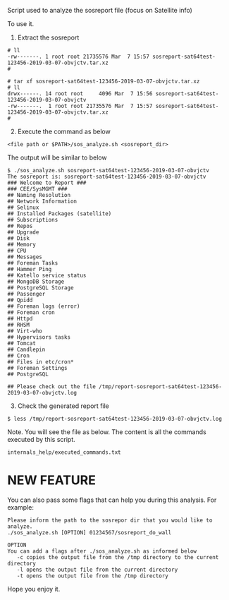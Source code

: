 Script used to analyze the sosreport file (focus on Satellite info)

To use it.

1. Extract the sosreport
```
# ll
-rw-------. 1 root root 21735576 Mar  7 15:57 sosreport-sat64test-123456-2019-03-07-obvjctv.tar.xz
#

# tar xf sosreport-sat64test-123456-2019-03-07-obvjctv.tar.xz 
# ll
drwx------. 14 root root     4096 Mar  7 15:56 sosreport-sat64test-123456-2019-03-07-obvjctv
-rw-------.  1 root root 21735576 Mar  7 15:57 sosreport-sat64test-123456-2019-03-07-obvjctv.tar.xz
# 
```
2. Execute the command as below 
```
<file path or $PATH>/sos_analyze.sh <sosreport_dir>
```
The output will be similar to below
```
$ ./sos_analyze.sh sosreport-sat64test-123456-2019-03-07-obvjctv
The sosreport is: sosreport-sat64test-123456-2019-03-07-obvjctv
### Welcome to Report ###
### CEE/SysMGMT ###
## Naming Resolution
## Network Information
## Selinux
## Installed Packages (satellite)
## Subscriptions
## Repos
## Upgrade
## Disk
## Memory
## CPU
## Messages
## Foreman Tasks
## Hammer Ping
## Katello service status
## MongoDB Storage
## PostgreSQL Storage
## Passenger
## Qpidd
## Foreman logs (error)
## Foreman cron
## Httpd
## RHSM
## Virt-who
## Hypervisors tasks
## Tomcat
## Candlepin
## Cron
## Files in etc/cron*
## Foreman Settings
## PostgreSQL

## Please check out the file /tmp/report-sosreport-sat64test-123456-2019-03-07-obvjctv.log
```
3. Check the generated report file
```
$ less /tmp/report-sosreport-sat64test-123456-2019-03-07-obvjctv.log
```


Note. You will see the file as below. The content is all the commands executed by this script.
```
internals_help/executed_commands.txt
```

# NEW FEATURE

You can also pass some flags that can help you during this analysis. For example:
```
Please inform the path to the sosrepor dir that you would like to analyze.
./sos_analyze.sh [OPTION] 01234567/sosreport_do_wall

OPTION
You can add a flags after ./sos_analyze.sh as informed below
   -c copies the output file from the /tmp directory to the current directory
   -l opens the output file from the current directory
   -t opens the output file from the /tmp directory
```


Hope you enjoy it.
